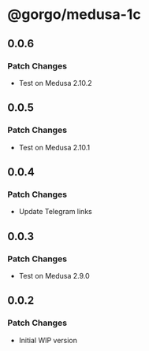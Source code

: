 # @gorgo/medusa-1c

## 0.0.6

### Patch Changes

- Test on Medusa 2.10.2

## 0.0.5

### Patch Changes

- Test on Medusa 2.10.1

## 0.0.4

### Patch Changes

- Update Telegram links

## 0.0.3

### Patch Changes

- Test on Medusa 2.9.0

## 0.0.2

### Patch Changes

- Initial WIP version
